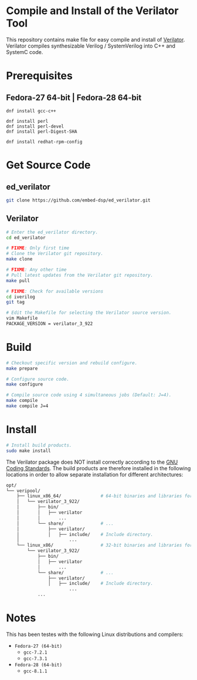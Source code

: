 
# Compile and Install of the Verilator Tool

This repository contains make file for easy compile and install of [Verilator](https://www.veripool.org/wiki/verilator).
Verilator compiles synthesizable Verilog / SystemVerilog into C++ and SystemC code.


# Prerequisites

## Fedora-27 64-bit | Fedora-28 64-bit

```
dnf install gcc-c++

dnf install perl
dnf install perl-devel
dnf install perl-Digest-SHA

dnf install redhat-rpm-config
```


# Get Source Code

## ed_verilator

```bash
git clone https://github.com/embed-dsp/ed_verilator.git
```

## Verilator

```bash
# Enter the ed_verilator directory.
cd ed_verilator

# FIXME: Only first time
# Clone the Verilator git repository.
make clone

# FIXME: Any other time
# Pull latest updates from the Verilator git repository.
make pull
```

```bash
# FIXME: Check for available versions
cd iverilog
git tag

# Edit the Makefile for selecting the Verilator source version.
vim Makefile
PACKAGE_VERSION = verilator_3_922
```


# Build

```bash
# Checkout specific version and rebuild configure.
make prepare
```

```bash
# Configure source code.
make configure
```

```bash
# Compile source code using 4 simultaneous jobs (Default: J=4).
make compile
make compile J=4
```


# Install

```bash
# Install build products.
sudo make install
```

The Verilator package does NOT install correctly according to the
[GNU Coding Standards](https://www.gnu.org/prep/standards/standards.html).
The build products are therefore installed in the following locations in order 
to allow separate installation for different architectures:

```bash
opt/
└── veripool/
    ├── linux_x86_64/               # 64-bit binaries and libraries for Linux
    │   └── verilator_3_922/
    │       ├── bin/
    │       │   ├── verilator
    │       │       ...
    │       └── share/              # ...
    │           ├── verilator/
    │           │   ├── include/    # Include directory.
    │                   ...
    └── linux_x86/                  # 32-bit binaries and libraries for Linux
        └── verilator_3_922/
            ├── bin/
            │   ├── verilator
            │       ...
            └── share/              # ...
                ├── verilator/
                │   ├── include/    # Include directory.
                        ...
            ...
```


# Notes

This has been testes with the following Linux distributions and compilers:
* `Fedora-27 (64-bit)`
    * `gcc-7.2.1`
    * `gcc-7.3.1`
* `Fedora-28 (64-bit)`
    * `gcc-8.1.1`
